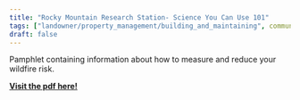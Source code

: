 ```yaml
---
title: "Rocky Mountain Research Station- Science You Can Use 101"
tags: ["landowner/property_management/building_and_maintaining", community resilience]
draft: false
---
```


Pamphlet containing information about how to measure and reduce your wildfire risk. 


[**Visit the pdf here!**](https://www.fs.usda.gov/rm/pubs_journals/rmrs/sycu/2024/sycu101_2024_wildfire_risk.pdf)

